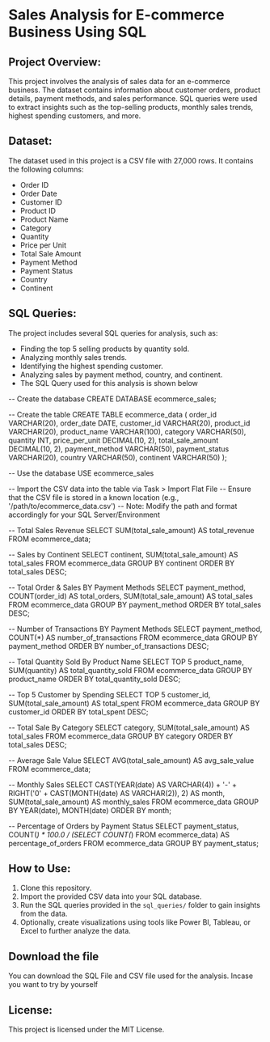 # Sales Analysis for E-commerce Business Using SQL

## Project Overview:
This project involves the analysis of sales data for an e-commerce business. The dataset contains information about customer orders, product details, payment methods, and sales performance. SQL queries were used to extract insights such as the top-selling products, monthly sales trends, highest spending customers, and more.

## Dataset:
The dataset used in this project is a CSV file with 27,000 rows. It contains the following columns:
- Order ID
- Order Date
- Customer ID
- Product ID
- Product Name
- Category
- Quantity
- Price per Unit
- Total Sale Amount
- Payment Method
- Payment Status
- Country
- Continent

## SQL Queries:
The project includes several SQL queries for analysis, such as:
- Finding the top 5 selling products by quantity sold.
- Analyzing monthly sales trends.
- Identifying the highest spending customer.
- Analyzing sales by payment method, country, and continent.
- The SQL Query used for this analysis is shown below

-- Create the database
CREATE DATABASE ecommerce_sales;

-- Create the table
CREATE TABLE ecommerce_data (
    order_id VARCHAR(20),
    order_date DATE,
    customer_id VARCHAR(20),
    product_id VARCHAR(20),
    product_name VARCHAR(100),
    category VARCHAR(50),
    quantity INT,
    price_per_unit DECIMAL(10, 2),
    total_sale_amount DECIMAL(10, 2),
    payment_method VARCHAR(50),
    payment_status VARCHAR(20),
    country VARCHAR(50),
    continent VARCHAR(50)
);
  

-- Use the database
USE ecommerce_sales


-- Import the CSV data into the table via Task > Import Flat File
-- Ensure that the CSV file is stored in a known location (e.g., '/path/to/ecommerce_data.csv')
-- Note: Modify the path and format accordingly for your SQL Server/Environment


 -- Total Sales Revenue
SELECT SUM(total_sale_amount) AS total_revenue
FROM ecommerce_data;


  --  Sales by Continent
SELECT continent, SUM(total_sale_amount) AS total_sales
FROM ecommerce_data
GROUP BY continent
ORDER BY total_sales DESC;


  -- Total Order & Sales BY Payment Methods
SELECT payment_method, COUNT(order_id) AS total_orders, SUM(total_sale_amount) AS total_sales
FROM ecommerce_data
GROUP BY payment_method
ORDER BY total_sales DESC;


  -- Number of Transactions BY Payment Methods
SELECT payment_method, COUNT(*) AS number_of_transactions
FROM ecommerce_data
GROUP BY payment_method
ORDER BY number_of_transactions DESC;


  -- Total Quantity Sold By Product Name
SELECT TOP 5 product_name, SUM(quantity) AS total_quantity_sold
FROM ecommerce_data
GROUP BY product_name
ORDER BY total_quantity_sold DESC;


  -- Top 5 Customer by Spending
SELECT TOP 5 customer_id, SUM(total_sale_amount) AS total_spent
FROM ecommerce_data
GROUP BY customer_id
ORDER BY total_spent DESC;


  -- Total Sale By Category
SELECT category, SUM(total_sale_amount) AS total_sales
FROM ecommerce_data
GROUP BY category
ORDER BY total_sales DESC;


  -- Average Sale Value
SELECT AVG(total_sale_amount) AS avg_sale_value
FROM ecommerce_data;


  -- Monthly Sales
SELECT 
    CAST(YEAR(date) AS VARCHAR(4)) + '-' + RIGHT('0' + CAST(MONTH(date) AS VARCHAR(2)), 2) AS month,
    SUM(total_sale_amount) AS monthly_sales
FROM ecommerce_data
GROUP BY YEAR(date), MONTH(date)
ORDER BY month;


  -- Percentage of Orders by Payment Status
SELECT payment_status, COUNT(*) * 100.0 / (SELECT COUNT(*) FROM ecommerce_data) AS percentage_of_orders
FROM ecommerce_data
GROUP BY payment_status;


## How to Use:
1. Clone this repository.
2. Import the provided CSV data into your SQL database.
3. Run the SQL queries provided in the `sql_queries/` folder to gain insights from the data.
4. Optionally, create visualizations using tools like Power BI, Tableau, or Excel to further analyze the data.
## Download the file
You can download the SQL File and CSV file used for the analysis. Incase you want to try by yourself 

## License:
This project is licensed under the MIT License.
